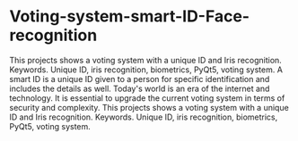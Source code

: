 # Voting-system-smart-ID-Face-recognition
This projects shows a voting system with a unique ID and Iris recognition. Keywords. Unique ID, iris recognition, biometrics, PyQt5, voting system.
A smart ID is a unique ID given to a person for specific identification and includes the details as well. Today's world is an era of the internet and technology. It is essential to upgrade the current voting system in terms of security and complexity. This projects shows a voting system with a unique ID and Iris recognition. Keywords. Unique ID, iris recognition, biometrics, PyQt5, voting system.
